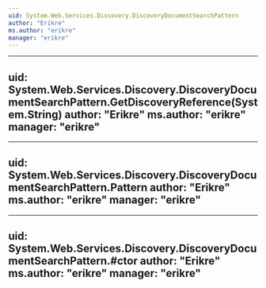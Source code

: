 ```yaml
---
uid: System.Web.Services.Discovery.DiscoveryDocumentSearchPattern
author: "Erikre"
ms.author: "erikre"
manager: "erikre"
---
```


---
uid: System.Web.Services.Discovery.DiscoveryDocumentSearchPattern.GetDiscoveryReference(System.String)
author: "Erikre"
ms.author: "erikre"
manager: "erikre"
---

---
uid: System.Web.Services.Discovery.DiscoveryDocumentSearchPattern.Pattern
author: "Erikre"
ms.author: "erikre"
manager: "erikre"
---

---
uid: System.Web.Services.Discovery.DiscoveryDocumentSearchPattern.#ctor
author: "Erikre"
ms.author: "erikre"
manager: "erikre"
---
